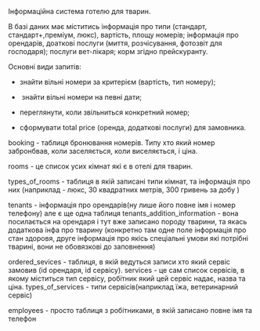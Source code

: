 Інформаційна система готелю для тварин.

В базі даних має міститись інформація про типи (стандарт, стандарт+,преміум, люкс), вартість, площу номерів; інформація про орендарів, доаткові послуги (миття, розчісування, фотозвіт для господаря); послуги вет-лікаря; корм згідно прейскуранту.

Основні види запитів:

-   знайти вільні номери за критерієм (вартість, тип номеру);
    
-    знайти вільні номери на певні дати;
    
-   переглянути, коли звільниться конкретний номер;
    
-   сформувати total price (оренда, додаткові послуги) для замовника.


booking - таблиця бронювання номерів. Типу хто який номер забронбвав, коли заселяється, коли виселяється, і ціна.

rooms - це список усих кімнат які є в отелі для тварин.

types_of_rooms - таблиця в якій записані типи кімнат, та інформація про них (наприклад - люкс, 30 квадратних метрів, 300 гривень за добу )

tenants - інформація про орендарів(ну лише його повне імя і номер телефону) але є ще одна таблиця
tenants_addition_information - вона посилається на орендаря і тут вже записано породу тварини, та якась додаткова інфа про тварину (конкретно там одне поле інформація про стан здоровя, друге інформація про якісь спеціальні умови які потрібні тварині, вони не обовязкові до заповнення)

ordered_sevices - таблиця, в якій ведуться записи хто який сервіс замовив (id орендаря, id сервісу).
services - це сам список сервісів, в якому міститься тип сервісу, робітник який цей сервіс надає, назва та ціна.
types_of_services - типи сервісів(наприклад їжа, ветеринарний сервіс)

employees - просто таблиця з робітниками, в якій записано повне імя та телефон




